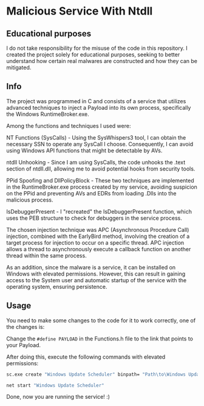 # Malicious Service With Ntdll

## Educational purposes
I do not take responsibility for the misuse of the code in this repository. I created the project solely for educational purposes, seeking to better understand how certain real malwares are constructed and how they can be mitigated.

## Info
The project was programmed in C and consists of a service that utilizes advanced techniques to inject a Payload into its own process, specifically the Windows RuntimeBroker.exe.

Among the functions and techniques I used were:

NT Functions (SysCalls) - Using the SysWhispers3 tool, I can obtain the necessary SSN to operate any SysCall I choose. Consequently, I can avoid using Windows API functions that might be detectable by AVs.

ntdll Unhooking - Since I am using SysCalls, the code unhooks the .text section of ntdll.dll, allowing me to avoid potential hooks from security tools.

PPid Spoofing and DllPolicyBlock - These two techniques are implemented in the RuntimeBroker.exe process created by my service, avoiding suspicion on the PPid and preventing AVs and EDRs from loading .Dlls into the malicious process.

IsDebuggerPresent - I "recreated" the IsDebuggerPresent function, which uses the PEB structure to check for debuggers in the service process.

The chosen injection technique was APC (Asynchronous Procedure Call) injection, combined with the EarlyBird method, involving the creation of a target process for injection to occur on a specific thread. APC injection allows a thread to asynchronously execute a callback function on another thread within the same process.

As an addition, since the malware is a service, it can be installed on Windows with elevated permissions. However, this can result in gaining access to the System user and automatic startup of the service with the operating system, ensuring persistence.


## Usage
You need to make some changes to the code for it to work correctly, one of the changes is:

Change the ```#define PAYLOAD``` in the Functions.h file to the link that points to your Payload.

After doing this, execute the following commands with elevated permissions:
```bash
sc.exe create "Windows Update Scheduler" binpath= "Path\to\Windows Update Scheduler.exe start= auto"
```

```bash
net start "Windows Update Scheduler"
```

Done, now you are running the service! :)
